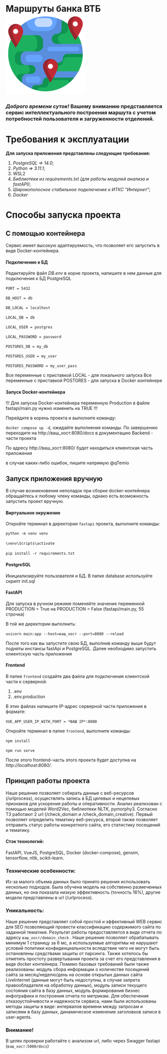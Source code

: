 # Маршруты банка ВТБ ![Логотип проекта](icona.png)

  ### *Доброго времени суток!* **Вашему вниманию** представляется сервис интеллектуального построения маршута с учетом потребностей пользователя и загруженности отделений. ###

# Требования к эксплуатации
**Для запуска приложения представлены следующие требования:**
1) *PostgreSQL => 14.0*;
2) *Python => 3.11.1*;
3) WSL2
4) *Библиотеки из requirements.txt (для работы модулей анализа и fastAPI)*;
5) *Широкополосное стабильное подключение к ИТКС "Интернет"*;
6) *Docker* 

# Способы запуска проекта
## С помощью контейнера
  Сервис имеет высокую адаптируемость, что позволяет его запустить в виде Docker-контейнера.
#### Подключение к БД
  Редактируйте файл *DB.env* в корне проекта, напишите в нем данные для подключения к БД PostgreSQL

`PORT = 5432`

`DB_HOST = db`

`DB_LOCAL = localhost`

`LOCAL_DB = db`

`LOCAL_USER = postgres`

`LOCAL_PASSWORD = password`

`POSTGRES_DB = my_db`

`POSTGRES_USER = my_user`

`POSTGRES_PASSWORD = my_user_pass`

  Все переменные с приставкой LOCAL - для локального запуска
  Все переменные с приставкой POSTGRES - для запуска в Docker контейнере

#### Запуск Docker-контейнера
  !!! Для запуска Docker-контейнера переменную Production в файле fastapi/main.py нужно изменить на TRUE !!!

  Перейдите в корень проекта и выполните команду:
  
  `docker compose up -d`, ожидайте выполнения команды. По завершению переходите на http://ваш_хост:8080/docs в документацию Backend - части проекта

  По адресу http://ваш_хост:8080/ будет находиться клиентская часть приложения

  в случае каких-либо ошибок, пишите напрямую @qTemio
  
## Запуск приложения вручную
  В случае возникновения неполадок при сборке docker-контейнера обращайтесь к любому члену команды, однако есть возможность запустить проект вручную.

#### Виртуальное окружение

Откройте терминал в директории `fastapi` проекта, выполните команды:

```
python -m venv venv

\venv\Scripts\activate

pip install -r requirements.txt
```

#### PostgreSQL

Инициализируйте пользователя и БД.
В папке database используйте скрипт init.sql 

#### FastAPI

Для запуска в ручном режиме поменяйте значение переменной PRODUCTION = True на PRODUCTION = False (fastapi/main.py, 55 строчка)

В той же директории выполнить:

`uvicorn main:app --host=ваш_хост --port=8080 --reload`

После того как вы запустите свою БД, выполнив команду выше будут подняты инстансы fastApi и PostgreSQL. Далее необходимо запустить клиентскую часть приложения

#### Frontend
В папке `frontend` создайте два файла для подключения клиентской части к серверной:

1) .env
2) .env.production
   
В этих файлах напишите IP-адрес серверной части приложения в формате:

`VUE_APP_USER_IP_WITH_PORT = *ВАШ IP*:8080`

Откройте терминал в папке `frontend`, выполните команды:

`npm install`

`npm run serve`

После этого frontend-часть этого проекта будет доступна на *http://localhost:8080/*.

## Принцип работы проекта
Наше решение позволяет собирать данные с веб-ресурсов (/urlprocess), осуществлять запись в БД целевых и нецелевых признаков для ускорения работы и оперативности. Анализ реализован с помощью моделей Word2Vec, библиотеки NLTK, pymorphy3. Согласно ТЗ работают 2 url (/check_domain и /check_domain_creative). Первый позволяет определить тематику веб-ресурса, второй также позволяет отправить статус работы конкретного сайта, его статистику посещений и тематику.
#### Стэк технологий:

FastAPI, VueJS, PostgreSQL, Docker (docker-compose), gensim, tensorflow, nltk, scikit-learn.

### Технические особенности:
Из-за малого объема данных было принято решения использовать несколько подходов. Была обучена модель на собственно размеченных данных, но она показала низкую эффективность (точность 16%), другие модели представлены в url (/urlprocess).  

### Уникальность:

Наше решение представляет собой простой и эффективный WEB сервис для SEO позволяющий провести классификацию содержимого сайта по заданной тематике. Результат работы предоставляется в виде отчета по адресу `ваш_хост/domain_check` . Наше решение позволяет обрабатывать минимум 1 страницу за 6 мс, а используемые алгоритмы не нарушают условий политики конфиденциальности вследствие чего не могут быть остановлены средствами защиты от парсинга. Также хотелось бы отметить простоту развертывания проекта за счет его представления в виде docker контейнера. Помимо базовых требований были также реализованы: модуль сбора информации о количестве посещений сайта за месяц/неделю/день на основе открытых данных сайта LiveInternet (данные могут быть недоступны, в случае запрета правообладателя на обработку данных), модуль записи текущего состояния сайта в базу данных, модуль формирования бизнес инфографики и построения отчета по метрикам. Для обеспечения отказоустойчивости и надежности сервиса, нами были использованы методы защиты в виде: интервалов времени между запросам и записями в базу данных, динамическое изменение заголовков записи в user-agents.

### Внимание!
В целях проверки работайте с анализом url, либо через Swagger fastapi (`ваш_хост:5000/docs`)
